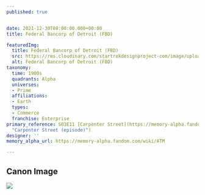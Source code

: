 ```yaml
---
published: true


date: 2021-12-30T08:00:00.000+00:00
title: Federal Bancorp of Detroit (FBD)

featuredImg:
  title: Federal Bancorp of Detroit (FBD)
  src: https://res.cloudinary.com/startrekdesignproject-com/image/upload/v1665776563/Federal-Bancorp-of-Detroit3.png
  alt: Federal Bancorp of Detroit (FBD)
taxonomy:
  time: 1900s
  quadrants: Alpha
  universes:
  - Prime
  affiliations:
  - Earth
  types:
  - Commerce
  franchise: Enterprise
primary_reference: S03E11 [Carpenter Street](https://memory-alpha.fandom.com/wiki/Carpenter_Street_(episode)
  "Carpenter Street (episode)")
designer: ''
memory_alpha_url: https://memory-alpha.fandom.com/wiki/ATM

---
```

## Canon Image

![](https://res.cloudinary.com/startrekdesignproject-com/image/upload/v1640934393/FBD_Bank_ENT-CarpenterStreet.jpg)